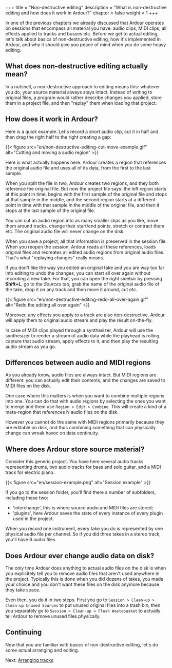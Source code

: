 +++
title = "Non-destructive editing"
description = "What is non-destructive editing and how does it work in Ardour?"
chapter = false
weight = 1
+++

In one of the previous chapters we already discussed that Ardour operates on
sessions that encompass all material you have: audio clips, MIDI clips, all
effects applied to tracks and busses etc. Before we get to actual editing, let's
talk about basics of non-destructive editing, how it's implemented in Ardour,
and why it should give you peace of mind when you do some heavy editing.

## What does non-destructive editing actually mean?

In a nutshell, a non-destructive approach to editing means this: whatever you
do, your source material always stays intact. Instead of writing to original
files, a program would rather describe changes you applied, store them in a
project file, and then "replay" them when loading that project.

## How does it work in Ardour?

Here is a quick example. Let's record a short audio clip, cut it in half and
then drag the right half to the right creating a gap:

{{< figure src="en/non-destructive-editing-cut-move-example.gif" 
alt="Cutting and moving a audio region" >}}

Here is what actually happens here. Ardour creates a region that references the
original audio file and uses all of its data, from the first to the last sample.

When you split the file in two, Ardour creates two regions, and they both
reference the original file. But now the project file says: the left region
starts at this point in time, begins with the first sample of the original file
and stops at that sample in the middle, and the second region starts at a
different point in time with that sample in the middle of the original file, and
then it stops at the last sample of the original file.

You can cut an audio region into as many smaller clips as you like, move them
around tracks, change their start/end points, stretch or contract them etc. The
original audio file will never change on the disk.

When you save a project, all that information is preserved in the session file.
When you reopen the session, Ardour reads all these references, loads original
files and recreates all edited audio regions from original audio files. That's
what "replaying changes" really means.

If you don't like the way you edited an original take and you are way too far
into editing to undo the changes, you can start all over again without recording
a new take. For that, you can open the right sidebar by pressing **Shift+L**, go
to the _Sources_ tab, grab the name of the original audio file of the take, drop
it on any track and then move it around, cut etc.

{{< figure src="en/non-destructive-editing-redo-all-over-again.gif" 
alt="Redo the editing all over again" >}}

Moreover, any effects you apply to a track are also non-destructive. Ardour will
apply them to original audio stream and play the result on-the-fly.

In case of MIDI clips played through a synthesizer, Ardour will use the
synthesizer to render a stream of audio data while the playhead is rolling,
capture that audio stream, apply effects to it, and then play the resulting
audio stream as you go. 

## Differences between audio and MIDI regions

As you already know, audio files are always intact. But MIDI regions are
different: you can actually edit their contents, and the changes are saved to
MIDI files on the disk.

One case where this matters is when you want to combine multiple regions into
one. You can do that with audio regions by selecting the ones you want to merge
and them use `Region > Edit > Combine`. This will create a kind of a meta-region
that references N audio files on the disk.

However you cannot do the same with MIDI regions primarily because they are
editable on disk, and thus combining something that can physically change can
wreak havoc on data continuity.

## Where does Ardour store source material?

Consider this generic project. You have here several audio tracks representing
drums, two audio tracks for bass and solo guitar, and a MIDI track for electric
piano.

{{< figure src="en/session-example.png" alt="Session example" >}}

If you go to the session folder, you'll find there a number of subfolders,
including these two:

- 'interchange', this is where source audio and MIDI files are stored;
- 'plugins', here Ardour saves the state of every instance of every plugin 
used in the project.

When you record one instrument, every take you do is represented by one physical
audio file per channel. So if you did three takes in a stereo track, you'll have
6 audio files.

## Does Ardour ever change audio data on disk?

The only time Ardour does anything to actual audio files on the disk is when you
explicitely tell you to remove audio files that aren't used anywhere in the
project. Typically this is done when you did dozens of takes, you made your
choice and you don't want these files on the disk anymore because they take
space.

Even then, you do it in two steps. First you go to `Session > Clean-up >
Clean-up Unused Sources` to put unused original files into a trash bin, then you
separately go to `Session > Clean-up > Flush Wastebasket` to actually tell
Ardour to remove unused files physically.

## Continuing

Now that you are familiar with basics of non-destructive editing, let's do some
actual arranging and editing.

Next: [Arranging tracks](../arranging-tracks)


<!-- ## Is it Ardours-specific?

Not really. It's a very popular you'll see in pretty much every digital audio workstation, non-linear video editor and even advanced image editors. The idea is the same, implementation varies from program to program.
 -->